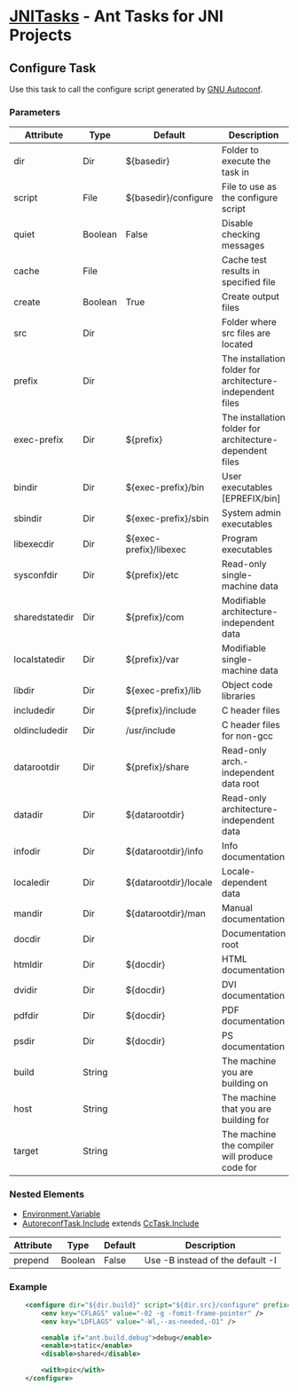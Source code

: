 [JNITasks](https://github.com/kwhat/ant-jni-tasks/) - Ant Tasks for JNI Projects
===========================================================================

## Configure Task

Use this task to call the configure script generated by
[GNU Autoconf](http://www.gnu.org/software/autoconf/).


### Parameters

| Attribute      | Type    | Default                | Description
|----------------|---------|------------------------|------------------------------------------------------------------
| dir            | Dir     | ${basedir}             | Folder to execute the task in
| script         | File    | ${basedir}/configure   | File to use as the configure script
| quiet          | Boolean | False                  | Disable checking messages
| cache          | File    |                        | Cache test results in specified file
| create         | Boolean | True                   | Create output files
| src            | Dir     |                        | Folder where src files are located
| prefix         | Dir     |                        | The installation folder for architecture-independent files
| exec-prefix    | Dir     | ${prefix}              | The installation folder for architecture-dependent files
| bindir         | Dir     | ${exec-prefix}/bin     | User executables [EPREFIX/bin]
| sbindir        | Dir     | ${exec-prefix}/sbin    | System admin executables
| libexecdir     | Dir     | ${exec-prefix}/libexec | Program executables
| sysconfdir     | Dir     | ${prefix}/etc          | Read-only single-machine data
| sharedstatedir | Dir     | ${prefix}/com          | Modifiable architecture-independent data
| localstatedir  | Dir     | ${prefix}/var          | Modifiable single-machine data
| libdir         | Dir     | ${exec-prefix}/lib     | Object code libraries
| includedir     | Dir     | ${prefix}/include      | C header files
| oldincludedir  | Dir     | /usr/include           | C header files for non-gcc
| datarootdir    | Dir     | ${prefix}/share        | Read-only arch.-independent data root
| datadir        | Dir     | ${datarootdir}         | Read-only architecture-independent data
| infodir        | Dir     | ${datarootdir}/info    | Info documentation
| localedir      | Dir     | ${datarootdir}/locale  | Locale-dependent data
| mandir         | Dir     | ${datarootdir}/man     | Manual documentation
| docdir         | Dir     |                        | Documentation root
| htmldir        | Dir     | ${docdir}              | HTML documentation
| dvidir         | Dir     | ${docdir}              | DVI documentation
| pdfdir         | Dir     | ${docdir}              | PDF documentation
| psdir          | Dir     | ${docdir}              | PS documentation
| build          | String  |                        | The machine you are building on
| host           | String  |                        | The machine that you are building for
| target         | String  |                        | The machine the compiler will produce code for


### Nested Elements

* [Environment.Variable](https://ant.apache.org/manual/Tasks/exec.html#env)
* [AutoreconfTask.Include](AUTORECONF.md) extends [CcTask.Include](CC.md)

| Attribute      | Type    | Default                | Description
|----------------|---------|------------------------|------------------------------------------------------------------
| prepend        | Boolean | False                  | Use -B instead of the default -I


### Example

```XML
	<configure dir="${dir.build}" script="${dir.src}/configure" prefix="${dir.install}">
		<env key="CFLAGS" value="-02 -g -fomit-frame-pointer" />
		<env key="LDFLAGS" value="-Wl,--as-needed,-O1" />

		<enable if="ant.build.debug">debug</enable>
		<enable>static</enable>
		<disable>shared</disable>

		<with>pic</with>
	</configure>
```
